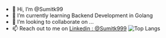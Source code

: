 - 👋 Hi, I’m @Sumitk99
- 🌱 I’m currently learning Backend Development in Golang
- 💞️ I’m looking to collaborate on ...
- 📫 Reach out to me on [Linkedin : @Sumitk999](https://www.linkedin.com/in/sumitk999/)
![Top Langs](https://github-readme-stats.vercel.app/api/top-langs/?username=Sumitk99&layout=compact&theme=radical)

<!---
Sumitk99/Sumitk99 is a ✨ special ✨ repository because its `README.md` (this file) appears on your GitHub profile.
You can click the Preview link to take a look at your changes.
--->
